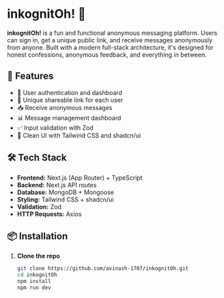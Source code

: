 # inkognitOh! 💬

**inkognitOh!** is a fun and functional anonymous messaging platform. Users can sign in, get a unique public link, and receive messages anonymously from anyone. Built with a modern full-stack architecture, it's designed for honest confessions, anonymous feedback, and everything in between.

## 🚀 Features

- 🔐 User authentication and dashboard
- 🔗 Unique shareable link for each user
- 📥 Receive anonymous messages
- 📊 Message management dashboard
- ✅ Input validation with Zod
- 🌙 Clean UI with Tailwind CSS and shadcn/ui

## 🛠 Tech Stack

- **Frontend:** Next.js (App Router) + TypeScript
- **Backend:** Next.js API routes
- **Database:** MongoDB + Mongoose
- **Styling:** Tailwind CSS + shadcn/ui
- **Validation:** Zod
- **HTTP Requests:** Axios

## 📦 Installation

1. **Clone the repo**
   ```bash
   git clone https://github.com/avinash-1707/inkognitOh.git
   cd inkognitOh
   npm install
   npm run dev
   ```
